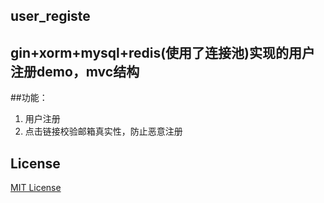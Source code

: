 ## user_registe
gin+xorm+mysql+redis(使用了连接池)实现的用户注册demo，mvc结构
---
##功能：
1. 用户注册
2. 点击链接校验邮箱真实性，防止恶意注册

## License
[MIT License](LICENSE)
